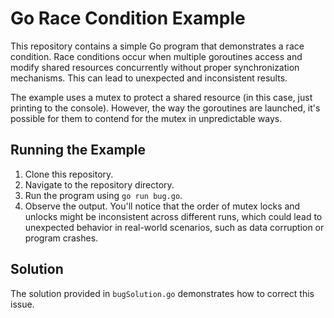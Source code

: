 # Go Race Condition Example

This repository contains a simple Go program that demonstrates a race condition.  Race conditions occur when multiple goroutines access and modify shared resources concurrently without proper synchronization mechanisms. This can lead to unexpected and inconsistent results.

The example uses a mutex to protect a shared resource (in this case, just printing to the console).  However, the way the goroutines are launched,  it's possible for them to contend for the mutex in unpredictable ways.  

## Running the Example

1. Clone this repository.
2. Navigate to the repository directory.
3. Run the program using `go run bug.go`.
4. Observe the output. You'll notice that the order of mutex locks and unlocks might be inconsistent across different runs, which could lead to unexpected behavior in real-world scenarios, such as data corruption or program crashes.

## Solution

The solution provided in `bugSolution.go` demonstrates how to correct this issue.